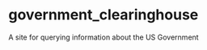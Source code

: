 government_clearinghouse
========================

A site for querying information about the US Government
